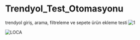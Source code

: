 # Trendyol_Test_Otomasyonu
trendyol giriş, arama, filtreleme ve sepete ürün ekleme testi
![1](https://user-images.githubusercontent.com/37083519/157303529-6967904c-bc89-484a-8131-ef583ba2fb8b.JPG)

![LOCA](https://user-images.githubusercontent.com/37083519/157303430-0d24cf1f-534d-443a-b014-e5c5a3ad00f3.JPG)

